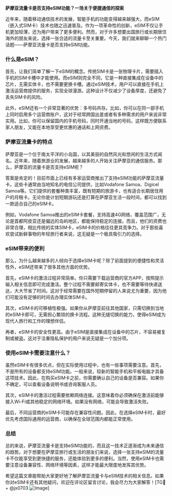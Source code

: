 **萨摩亚流量卡是否支持eSIM功能？一场关于便捷通信的探索**

近年来，随着移动通信技术的发展，智能手机的功能变得越来越强大，而eSIM（嵌入式SIM卡）技术也随之迅速普及。作为一项革命性的创新，eSIM不仅让手机更加轻薄，还为用户带来了更多便利。然而，对于许多想要出国旅行或长期居住海外的朋友来说，选择一张合适的流量卡至关重要。今天，我们就来聊聊一个热门话题——萨摩亚流量卡是否支持eSIM功能。

### 什么是eSIM？

首先，让我们简单了解一下eSIM的概念。传统SIM卡是一张物理卡片，需要插入手机的SIM卡槽中才能使用。而eSIM则完全不同，它是一种直接集成在设备中的芯片，无需实体卡，也不需要更换卡槽。通过eSIM技术，用户可以直接在手机上激活运营商提供的服务，实现全球漫游。这种设计不仅减少了设备厚度，还避免了丢失SIM卡的风险。

此外，eSIM还有一个非常显著的优势：多号码共存。比如，你可以在同一部手机上同时启用多个运营商账户，这对于经常跨国出差或者有多种需求的用户来说非常实用。比如，你可以保留国内的手机号码，同时开通当地的号码，这样既方便联系家人朋友，又能在本地享受更优惠的通话和上网资费。

### 萨摩亚流量卡的特点

萨摩亚是一个位于南太平洋的小岛国，以其美丽的自然风光和悠闲的生活方式闻名。近年来，随着旅游业的发展，越来越多的人开始关注萨摩亚的通信服务。那么，萨摩亚的流量卡是否支持eSIM呢？

答案是肯定的！目前市面上已经有多家运营商推出了支持eSIM功能的萨摩亚流量卡。这些卡通常由当地知名的电信公司提供，比如Vodafone Samoa、Digicel Samoa等。它们提供的套餐种类丰富，既有短期的旅游卡，也有适合长期居住用户的月租卡。无论你是计划短期游玩还是打算在萨摩亚生活一段时间，都可以找到一款适合自己的eSIM卡。

例如，Vodafone Samoa推出的eSIM卡套餐，支持高速4G网络，覆盖范围广，无论是首都阿皮亚还是偏远的岛屿地区，都能保持稳定的连接。而且，他们的资费也非常合理，相比传统的实体SIM卡，eSIM卡的价格往往更具竞争力。对于那些喜欢尝试新鲜事物的年轻旅行者来说，这无疑是一个极具吸引力的选择。

### eSIM带来的便利

那么，为什么越来越多的人倾向于选择eSIM卡呢？除了前面提到的便捷性和灵活性外，eSIM还带来了很多其他方面的优势。

首先，eSIM卡的激活过程非常简单。你只需要下载运营商的官方APP，按照提示输入相关信息即可完成激活。整个过程不需要邮寄实体卡，也不需要等待快递送达，大大节省了时间。这对于经常需要在国外短期停留的人来说尤为重要，因为他们可能没有足够的时间去办理实体SIM卡。

其次，eSIM卡的可移植性极强。如果你从萨摩亚前往其他国家，只需切换到当地的eSIM卡即可，无需担心繁琐的换卡流程。这种无缝切换的能力，使得eSIM成为现代人旅行和工作的理想伴侣。

再者，eSIM卡的安全性更高。由于eSIM是直接集成在设备中的芯片，不容易被复制或被盗。这对于注重隐私保护的用户来说无疑是一个加分项。

### 使用eSIM卡需要注意什么？

虽然eSIM卡有很多优点，但在实际使用过程中，也有一些事项需要注意。首先，不是所有的设备都支持eSIM功能。一般来说，较新的智能手机和平板电脑才具备这项技术。因此，在购买eSIM卡之前，你需要确认自己的设备是否兼容。如果你不确定，可以查看设备说明书或咨询客服人员。

其次，eSIM卡的激活过程需要依赖网络连接。这意味着你必须确保在激活前能够接入Wi-Fi或其他稳定的网络环境。如果没有网络，可能会导致激活失败。

最后，不同运营商的eSIM卡可能存在兼容性问题。因此，在选择eSIM卡时，最好优先考虑国际通用的运营商，以确保在全球范围内都能正常使用。

### 总结

总的来说，萨摩亚流量卡是支持eSIM功能的，而且这一技术正逐渐成为未来通信的趋势。对于想要在萨摩亚旅行或生活的朋友们来说，选择一张支持eSIM的流量卡不仅能享受到更快捷的服务，还能体验到更多的便利。当然，使用eSIM卡也需要注意设备兼容性、网络环境等因素，这样才能最大限度地发挥其优势。

希望这篇文章能帮助大家更好地了解萨摩亚流量卡与eSIM技术的相关信息。如果你对eSIM卡还有其他疑问，欢迎在评论区留言讨论，我会尽力为大家解答！[TG💪+ @jx0703 ![Image](https://github.com/user-attachments/assets/dbca1d08-cadb-493c-b0ec-ad6f7a83f270)]